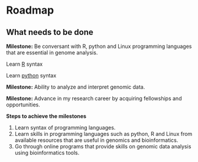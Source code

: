 # Roadmap

## **What needs to be done**

**Milestone:**  Be conversant with R, python and Linux programming languages that are essential in genome analysis.
 
 Learn [R](http://swcarpentry.github.io/r-novice-gapminder/) syntax 
 
 Learn [python](https://github.com/kipkurui/Python4Bioinformatics2019) syntax
 
 **Milestone:** Ability to analyze and interpret genomic data.
 
 **Milestone:** Advance in my research career by acquiring fellowships and opportunities.

**Steps to achieve the milestones**
 1. Learn syntax of programming languages.
 2. Learn skills in programming languages such as python, R and Linux from available resources that are useful in genomics and bioinformatics.
 3. Go through online programs that provide skills on genomic data analysis using bioinformatics tools.

